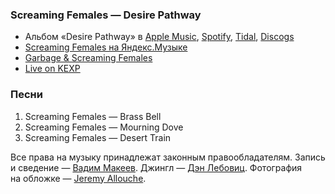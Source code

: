 ### Screaming Females — Desire Pathway

- Альбом «Desire Pathway» в
	[Apple Music](https://music.apple.com/album/1644825845),
	[Spotify](https://open.spotify.com/album/4ijKOsVWOcCxMK2Xt2gvLx),
	[Tidal](https://tidal.com/browse/album/248132230),
	[Discogs](https://www.discogs.com/master/2985428)
- [Screaming Females на Яндекс.Музыке](https://music.yandex.com/artist/6563849)
- [Garbage & Screaming Females](https://youtu.be/tOmKGjy-Ct0)
- [Live on KEXP](https://youtu.be/r9h2pTDDyls)

### Песни

1. Screaming Females — Brass Bell
2. Screaming Females — Mourning Dove
3. Screaming Females — Desert Train

Все права на музыку принадлежат законным правообладателям.
Запись и сведение — [Вадим Макеев](https://twitter.com/pepelsbey).
Джингл — [Дэн Лебовиц](https://www.youtube.com/channel/UC38A5qHrlc_Zgua7vL4b96w).
Фотография на обложке — [Jeremy Allouche](https://unsplash.com/photos/YStboKiFPVw).
